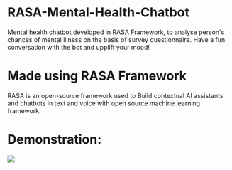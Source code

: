 # RASA-Mental-Health-Chatbot

Mental health chatbot developed in RASA Framework, to analyse person's chances of mental illness on the basis of survey questionnaire. Have a fun conversation with the bot and upplift your mood!

# Made using RASA Framework

RASA is an open-source framework used to Build contextual AI assistants and chatbots in text and voice with open source machine learning framework.

# Demonstration:

<img src= "https://github.com/stutisehgal/RASA-Mental-Health-Chatbot/blob/master/rasa%20op.PNG">

